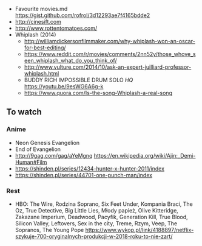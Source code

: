 - Favourite movies.md https://gist.github.com/rofrol/3d12293ae7f4165bdde2
- http://cinesift.com
- http://www.rottentomatoes.com/
- Whiplash (2014)
  - http://williamdickersonfilmmaker.com/why-whiplash-won-an-oscar-for-best-editing/
  - https://www.reddit.com/r/movies/comments/2nn52y/those_whove_seen_whiplash_what_do_you_think_of/
  - http://www.vulture.com/2014/10/ask-an-expert-juilliard-professor-whiplash.html
  - BUDDY RICH IMPOSSIBLE DRUM SOLO *HQ* https://youtu.be/9esWG6A6g-k
  - https://www.quora.com/Is-the-song-Whiplash-a-real-song

## To watch

### Anime

- Neon Genesis Evangelion
- End of Evangelion
- http://9gag.com/gag/aYeMgnq https://en.wikipedia.org/wiki/Ajin:_Demi-Human#Film
- https://shinden.pl/series/12434-hunter-x-hunter-2011/index
- https://shinden.pl/series/44701-one-punch-man/index

### Rest

- HBO: The Wire, Rodzina Soprano, Six Feet Under, Kompania Braci, The Oz, True Detective, Big Little Lies, Młody papież, Olive Kitteridge, Zakazane Imperium, Deadwood, Pacyfik, Generation Kill, True Blood, Silicon Valley, Leftovers, Sex in the city, Treme, Rzym, Veep, The Sopranos, The Young Pope https://www.wykop.pl/link/4188897/netflix-szykuje-700-oryginalnych-produkcji-w-2018-roku-to-nie-zart/